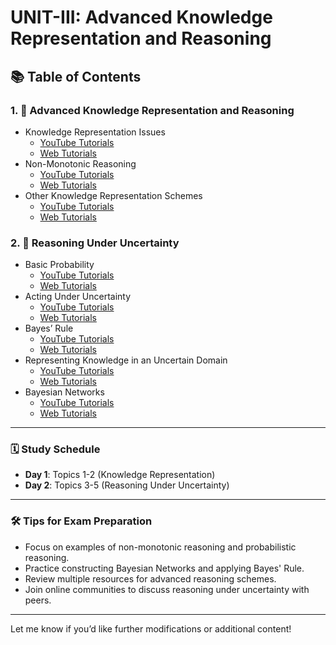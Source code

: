 # UNIT-III: Advanced Knowledge Representation and Reasoning

## 📚 Table of Contents

### 1. 📖 **Advanced Knowledge Representation and Reasoning**  
   - Knowledge Representation Issues  
     - [YouTube Tutorials](https://www.youtube.com/results?search_query=Knowledge+Representation+Issues+tutorial)  
     - [Web Tutorials](https://www.google.com/search?q=Knowledge+Representation+Issues+tutorial)  
   - Non-Monotonic Reasoning  
     - [YouTube Tutorials](https://www.youtube.com/results?search_query=Non+monotonic+Reasoning+tutorial)  
     - [Web Tutorials](https://www.google.com/search?q=Non+monotonic+Reasoning+tutorial)  
   - Other Knowledge Representation Schemes  
     - [YouTube Tutorials](https://www.youtube.com/results?search_query=Other+Knowledge+Representation+Schemes+tutorial)  
     - [Web Tutorials](https://www.google.com/search?q=Other+Knowledge+Representation+Schemes+tutorial)  

### 2. 🎲 **Reasoning Under Uncertainty**  
   - Basic Probability  
     - [YouTube Tutorials](https://www.youtube.com/results?search_query=Basic+Probability+tutorial)  
     - [Web Tutorials](https://www.google.com/search?q=Basic+Probability+tutorial)  
   - Acting Under Uncertainty  
     - [YouTube Tutorials](https://www.youtube.com/results?search_query=Acting+Under+Uncertainty+tutorial)  
     - [Web Tutorials](https://www.google.com/search?q=Acting+Under+Uncertainty+tutorial)  
   - Bayes’ Rule  
     - [YouTube Tutorials](https://www.youtube.com/results?search_query=Bayes+Rule+tutorial)  
     - [Web Tutorials](https://www.google.com/search?q=Bayes+Rule+tutorial)  
   - Representing Knowledge in an Uncertain Domain  
     - [YouTube Tutorials](https://www.youtube.com/results?search_query=Representing+Knowledge+in+an+Uncertain+Domain+tutorial)  
     - [Web Tutorials](https://www.google.com/search?q=Representing+Knowledge+in+an+Uncertain+Domain+tutorial)  
   - Bayesian Networks  
     - [YouTube Tutorials](https://www.youtube.com/results?search_query=Bayesian+Networks+tutorial)  
     - [Web Tutorials](https://www.google.com/search?q=Bayesian+Networks+tutorial)  

---

### 🗓️ Study Schedule  
- **Day 1**: Topics 1-2 (Knowledge Representation)  
- **Day 2**: Topics 3-5 (Reasoning Under Uncertainty)  

---

### 🛠️ Tips for Exam Preparation  
- Focus on examples of non-monotonic reasoning and probabilistic reasoning.  
- Practice constructing Bayesian Networks and applying Bayes' Rule.  
- Review multiple resources for advanced reasoning schemes.  
- Join online communities to discuss reasoning under uncertainty with peers.  

---

Let me know if you’d like further modifications or additional content!
